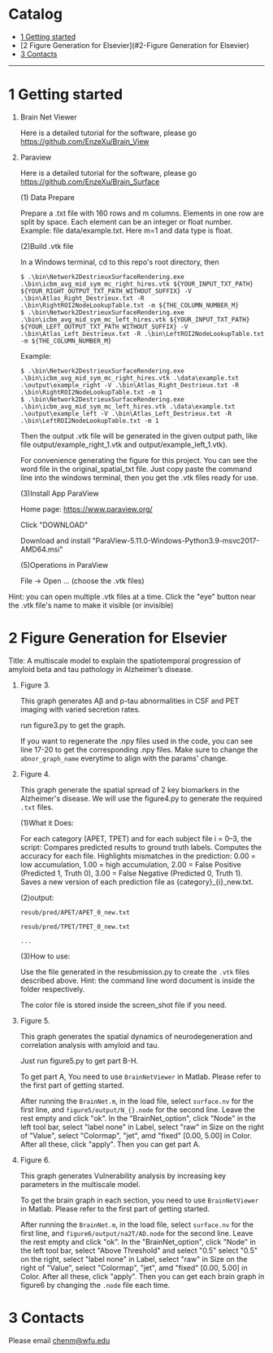 # Catalog


* [1 Getting started](#1-getting-started)
* [2 Figure Generation for Elsevier](#2-Figure Generation for Elsevier)
* [3 Contacts](#3-contacts)


****


# 1 Getting started

1. Brain Net Viewer

   Here is a detailed tutorial for the software, please go 
   https://github.com/EnzeXu/Brain_View



2. Paraview

   Here is a detailed tutorial for the software, please go 
   https://github.com/EnzeXu/Brain_Surface

   (1) Data Prepare

   Prepare a .txt file with 160 rows and m columns. Elements in one row are split by space. Each element can be an integer or float number.
Example: file data/example.txt. Here m=1 and data type is float.

   (2)Build .vtk file

   In a Windows terminal, cd to this repo's root directory, then

   ```shell
   $ .\bin\Network2DestrieuxSurfaceRendering.exe .\bin\icbm_avg_mid_sym_mc_right_hires.vtk ${YOUR_INPUT_TXT_PATH} ${YOUR_RIGHT_OUTPUT_TXT_PATH_WITHOUT_SUFFIX} -V .\bin\Atlas_Right_Destrieux.txt -R .\bin\RightROI2NodeLookupTable.txt -m ${THE_COLUMN_NUMBER_M}
   $ .\bin\Network2DestrieuxSurfaceRendering.exe .\bin\icbm_avg_mid_sym_mc_left_hires.vtk ${YOUR_INPUT_TXT_PATH} ${YOUR_LEFT_OUTPUT_TXT_PATH_WITHOUT_SUFFIX} -V .\bin\Atlas_Left_Destrieux.txt -R .\bin\LeftROI2NodeLookupTable.txt -m ${THE_COLUMN_NUMBER_M}
   ```

   Example: 
   
   ```shell
   $ .\bin\Network2DestrieuxSurfaceRendering.exe .\bin\icbm_avg_mid_sym_mc_right_hires.vtk .\data\example.txt .\output\example_right -V .\bin\Atlas_Right_Destrieux.txt -R .\bin\RightROI2NodeLookupTable.txt -m 1
   $ .\bin\Network2DestrieuxSurfaceRendering.exe .\bin\icbm_avg_mid_sym_mc_left_hires.vtk .\data\example.txt .\output\example_left -V .\bin\Atlas_Left_Destrieux.txt -R .\bin\LeftROI2NodeLookupTable.txt -m 1
   ```
   
   Then the output .vtk file will be generated in the given output path, like file output/example_right_1.vtk and output/example_left_1.vtk).

   For convenience generating the figure for this project.
   You can see the word file in the original_spatial_txt file. Just copy paste the command line
   into the windows terminal, then you get the .vtk files ready for use.

   (3)Install App ParaView

   Home page: https://www.paraview.org/

   Click "DOWNLOAD"

   Download and install "ParaView-5.11.0-Windows-Python3.9-msvc2017-AMD64.msi"

   (5)Operations in ParaView

   File -> Open ... (choose the .vtk files)

Hint: you can open multiple .vtk files at a time. Click the "eye" button near the .vtk file's name to make it visible (or invisible)

# 2 Figure Generation for Elsevier
Title: A multiscale model to explain the spatiotemporal progression of
amyloid beta and tau pathology in Alzheimer’s disease.


1. Figure 3.

   This graph generates Aβ and p-tau abnormalities in CSF and PET imaging
   with varied secretion rates. 

   run figure3.py to get the graph.

   If you want to regenerate the .npy files used in the code, you can see line 17-20
   to get the corresponding .npy files. Make sure to change the `abnor_graph_name` everytime
   to align with the params' change.


2. Figure 4.
   
   This graph generate the spatial spread of 2 key biomarkers in the Alzheimer's disease.
   We will use the figure4.py to generate the required `.txt` files.

   (1)What it Does:

   For each category (APET, TPET) and for each subject file i = 0–3, the script:
Compares predicted results to ground truth labels. 
Computes the accuracy for each file.
Highlights mismatches in the prediction:
0.00 = low accumulation,
1.00 = high accumulation,
2.00 = False Positive (Predicted 1, Truth 0),
3.00 = False Negative (Predicted 0, Truth 1).
Saves a new version of each prediction file as {category}_{i}_new.txt.

   (2)output:

   `resub/pred/APET/APET_0_new.txt`

   `resub/pred/TPET/TPET_0_new.txt`

   `...`

   (3)How to use:

   Use the file generated in the resubmission.py to create the `.vtk` files
   described above. Hint: the command line word document is inside the folder
   respectively. 
   
   The color file is stored inside the screen_shot file if you need.

3. Figure 5.

   This graph generates the spatial dynamics of neurodegeneration and correlation analysis with
   amyloid and tau.

   Just run figure5.py to get part B-H.

   To get part A, You need to use `BrainNetViewer` in Matlab. Please refer to the first part of
   getting started.

   After running the `BrainNet.m`, in the load file, select `surface.nv` for the first line, and
   `figure5/output/N_{}.node` for the second line. Leave the rest empty and click "ok".
   In the "BrainNet_option", click "Node" in the left tool bar, select "label none" in Label, select "raw" in
   Size on the right of "Value", select "Colormap", "jet", amd "fixed" [0.00, 5.00] in Color.
   After all these, click "apply". Then you can get part A.

   
4. Figure 6.

   This graph generates Vulnerability analysis by increasing key parameters in the multiscale model.
   
   To get the brain graph in each section, you need to use `BrainNetViewer` in Matlab. Please refer to the first part of
   getting started. 

   After running the `BrainNet.m`, in the load file, select `surface.nv` for the first line, and
   `figure6/output/na2T/AD.node` for the second line. Leave the rest empty and click "ok".
   In the "BrainNet_option", click "Node" in the left tool bar, select "Above Threshold" and select "0.5"
   select "0.5" on the right, select "label none" in Label, select "raw" in
   Size on the right of "Value", select "Colormap", "jet", amd "fixed" [0.00, 5.00] in Color.
   After all these, click "apply". Then you can get each brain graph in figure6 by changing the `.node` file 
   each time.



# 3 Contacts


Please email chenm@wfu.edu




